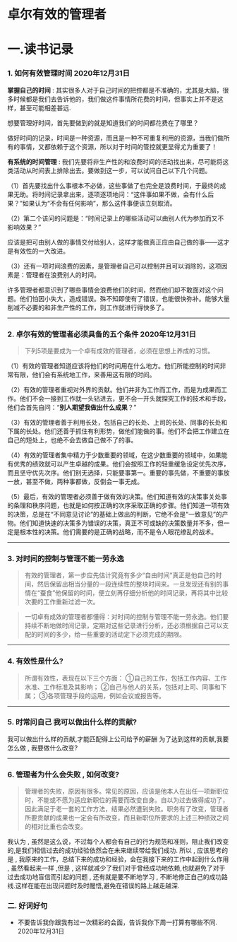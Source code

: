 # 卓尔有效的管理者


# 一.读书记录

### 1. 如何有效管理时间 2020年12月31日

**掌握自己的时间** : 其实很多人对于自己时间的把控都是不准确的，尤其是大脑，很多时候都是我们去告诉他的，我们做这件事情所花费的时间，但事实上并不是这样，甚至可能相差甚远.

想要管理好时间，首先要做到的就是知道我们的时间都花费在了哪里？

做好时间的记录，时间是一种资源，而且是一种不可重复利用的资源，当我们做所有的事情，又都依赖于这个资源，所以对于时间的管控就更显得尤为重要了！

**有系统的时间管理** : 我们先要将非生产性的和浪费时间的活动找出来，尽可能将这类活动从时间表上排除出去。要做到这一步，可以试问自己以下几个问题。

（1）首先要找出什么事根本不必做，这些事做了也完全是浪费时间，于最终的成果无助。将时间记录拿出来，逐项逐项地问：“这件事如果不做，会有什么后果？”如果认为“不会有任何影响”，那么这件事便该立刻取消。

（2）第二个该问的问题是：“时间记录上的哪些活动可以由别人代为参加而又不影响效果？”

应该是把可由别人做的事情交付给别人，这样才能做真正应由自己做的事——这才是有效性的一大改进。

（3）还有一项时间浪费的因素，是管理者自己可以控制并且可以消除的，这项因素是：管理者在浪费别人的时间。

许多管理者都意识到了哪些事情会浪费他们的时间，然而他们却不敢面对这个问题。他们怕因小失大，造成错误。殊不知即使有了错误，也能很快弥补。能够大量削减不必要的和非生产性的工作，则工作就进行得快多了。

-----



### 2. 卓尔有效的管理者必须具备的五个条件 2020年12月31日
>下列5项是要成为一个卓有成效的管理者，必须在思想上养成的习惯。

（1）有效的管理者知道应该将他们的时间用在什么地方。他们所能控制的时间非常有限，他们会有系统地工作，来善用这有限的时间。

（2）有效的管理者重视对外界的贡献。他们并非为工作而工作，而是为成果而工作。他们不会一接到工作就一头钻进去，更不会一开头就探究工作的技术和手段，他们会首先自问：“**别人期望我做出什么成果**？”

（3）有效的管理者善于利用长处，包括自己的长处、上司的长处、同事的长处和下属的长处。他们还善于抓住有利形势，做他们能做的事。他们不会把工作建立在自己的短处上，也绝不会去做自己做不了的事。

（4）有效的管理者集中精力于少数重要的领域，在这少数重要的领域中，如果能有优秀的绩效就可以产生卓越的成果。他们会按照工作的轻重缓急设定优先次序，而且坚守优先次序。他们别无选择，只能要事第一。重要的事先做，不重要的事放一放，甚至不做，两种事都做，反倒会一事无成。

（5）最后，有效的管理者必须善于做有效的决策。他们知道有效的决策事关处事的条理和秩序问题，也就是如何按正确的次序采取正确的步骤。他们知道一项有效的决策，总是在“不同意见讨论”的基础上做出的判断，它绝不会是“一致意见”的产物。他们知道快速的决策多为错误的决策，真正不可或缺的决策数量并不多，但一定是根本性的决策。他们需要的是正确的战略，而不是令人眼花缭乱的战术。

-----



### 3. 对时间的控制与管理不能一劳永逸
>有效的管理者，第一步应先估计究竟有多少“自由时间”真正是他自己的时间，然后保留出相当分量的一段连续性的整块时间来。一旦发现还有别的事情在“蚕食”他保留的时间，便立刻再仔细分析他的时间记录，再将其中比较次要的工作重新过滤一次。

>一切卓有成效的管理者都懂得：对时间的控制与管理不能一劳永逸。他们要持续不断地做时间记录，定期对这些记录进行分析，还必须根据自己可以支配的时间的多少，给一些重要的活动定下必须完成的期限。

-----

### 4. 有效性是什么? 
>所谓有效性，表现在以下三个方面：
①自己的工作，包括工作内容、工作水准、工作标准及其影响；
②自己与他人的关系，包括对上司、同事和下属；
③各项管理手段的运用，例如会议或报告等。

-----

### 5. 时常问自己 我可以做出什么样的贡献?
我可以做出什么样的贡献,才能匹配得上公司给予的薪酬 
为了达到这样的贡献,我要怎么做 , 我要做什么改变?

-----

### 6. 管理者为什么会失败 , 如何改变?
>管理者的失败，原因有很多。常见的原因，应该是他本人在出任一项新职位时，不能或不愿为适应新职位的需要而改变自身。自以为过去做得成功了，因此满足于老一套的工作方法，结果必然遭到失败。职务有了改变，管理者所要贡献的成果也一定会有所改变，而且新职位所要求的上述三种绩效之间的相对比重也会改变。

我认为 , 虽然是这么说，不过每个人都会有自己的行为规范和准则，阻止我们改变的,是我们相信过去的成功经验依然会在未来继续带给我们成功.
所以 , 应该思考的是 , 我原来的工作，总结下来的成功和经验，会在我接下来的工作中起到什么作用 , 虽然看起来一样 ,但是 , 这样就减少了我们对于曾经成功地依赖,也就避免了对于过去成功地盲信而引起的问题 , 还有就是要不断地学习 , 不断地修正自己的成功路线.这样在能在出现问题时及时醒悟,避免在错误的路上越走越深.

### 二. 好词好句 

- 不要告诉我你跟我有过一次精彩的会面，告诉我你下周一打算有哪些不同. 2020年12月31日